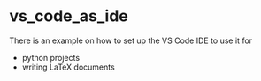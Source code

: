 # vs_code_as_ide
There is an example on how to set up the VS Code IDE to use it for
- python projects
- writing LaTeX documents

